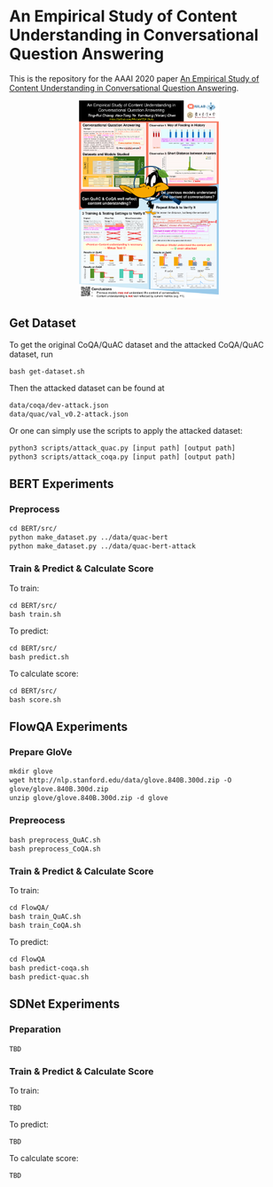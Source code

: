 # An Empirical Study of Content Understanding in Conversational Question Answering

This is the repository for the AAAI 2020 paper [An Empirical Study of Content Understanding in Conversational Question Answering](https://arxiv.org/abs/1909.10743).

<p align="center">
  <img src="./poster.png" width=50% >
</p>

## Get Dataset

To get the original CoQA/QuAC dataset and the attacked CoQA/QuAC dataset, run

```
bash get-dataset.sh
```

Then the attacked dataset can be found at

```
data/coqa/dev-attack.json
data/quac/val_v0.2-attack.json
```

Or one can simply use the scripts to apply the attacked dataset:

```
python3 scripts/attack_quac.py [input path] [output path]
python3 scripts/attack_coqa.py [input path] [output path]
```

## BERT Experiments

### Preprocess

```
cd BERT/src/
python make_dataset.py ../data/quac-bert
python make_dataset.py ../data/quac-bert-attack
```

### Train & Predict & Calculate Score

To train:

```
cd BERT/src/
bash train.sh
```

To predict:

```
cd BERT/src/
bash predict.sh
```

To calculate score:

```
cd BERT/src/
bash score.sh
```


## FlowQA Experiments

### Prepare GloVe

```
mkdir glove
wget http://nlp.stanford.edu/data/glove.840B.300d.zip -O glove/glove.840B.300d.zip
unzip glove/glove.840B.300d.zip -d glove
```


### Prepreocess

```
bash preprocess_QuAC.sh
bash preprocess_CoQA.sh
```

### Train & Predict & Calculate Score

To train:

```
cd FlowQA/
bash train_QuAC.sh
bash train_CoQA.sh
```

To predict:

```
cd FlowQA
bash predict-coqa.sh
bash predict-quac.sh
```


## SDNet Experiments

### Preparation

```
TBD
```


### Train & Predict & Calculate Score

To train:

```
TBD
```

To predict:

```
TBD
```

To calculate score:
```
TBD
```
